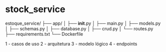 # stock_service


estoque_service/
├── app/
│   ├── __init__.py
│   ├── main.py
│   ├── models.py
│   ├── schemas.py
│   ├── database.py
│   ├── crud.py
│   └── routes.py
├── requirements.txt
└── Dockerfile


1 - casos de uso
2 - arquitetura
3 - modelo lógico
4 - endpoints
